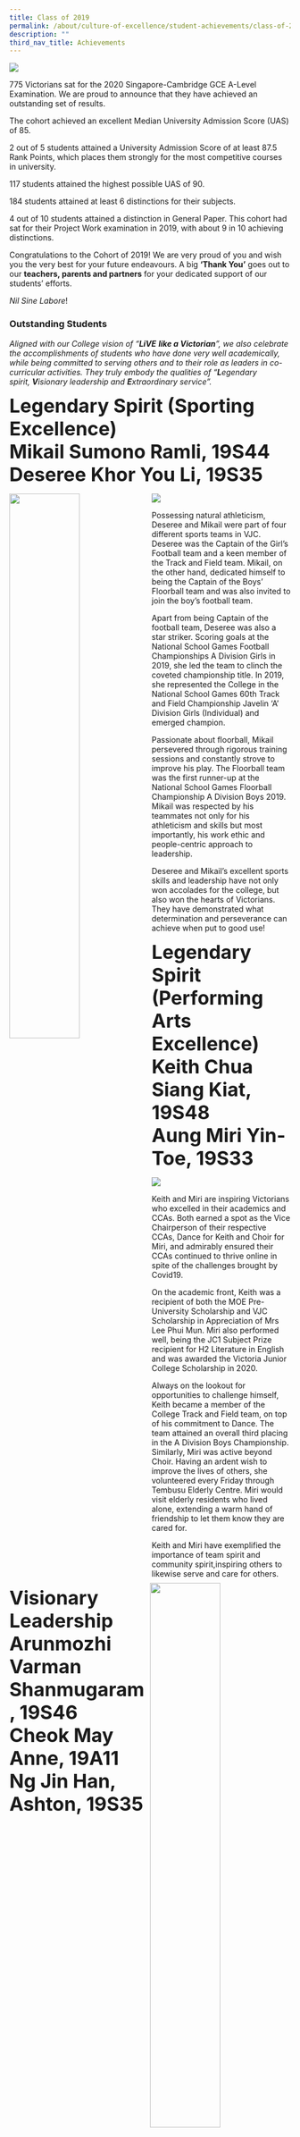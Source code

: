 ```yaml
---
title: Class of 2019
permalink: /about/culture-of-excellence/student-achievements/class-of-2019/
description: ""
third_nav_title: Achievements
---
```

![](/images/2021-RAR-WebbannerS.jpg)

775 Victorians sat for the 2020 Singapore-Cambridge GCE A-Level Examination. We are proud to announce that they have achieved an outstanding set of results.

The cohort achieved an excellent Median University Admission Score (UAS) of 85.

2 out of 5 students attained a University Admission Score of at least 87.5 Rank Points, which places them strongly for the most competitive courses in university.

117 students attained the highest possible UAS of 90.

184 students attained at least 6 distinctions for their subjects.

4 out of 10 students attained a distinction in General Paper. This cohort had sat for their Project Work examination in 2019, with about 9 in 10 achieving distinctions.

Congratulations to the Cohort of 2019! We are very proud of you and wish you the very best for your future endeavours. A big **‘Thank You’** goes out to our **teachers, parents and partners** for your dedicated support of our students’ efforts.

_Nil Sine_ _Labore_!

### Outstanding Students

_Aligned with our College vision of “_**_LiVE_** **_like a Victorian_**_”, we also celebrate the accomplishments of students who have done very well academically, while being committed to serving others and to their role as leaders in co-curricular activities. They truly embody the qualities of “_**_L_**_egendary spirit,_ **_V_**_isionary_ _leadership and_ **_E_**_xtraordinary service”._

<span style="font-size: 34px;"><strong>Legendary Spirit (Sporting Excellence)<br>Mikail Sumono Ramli, 19S44<br>Deseree Khor You Li, 19S35
</strong></span>

<img src="/images/Mikail-scaled.jpg" 
     style="width:50%" align="left">


<img src="/images/Deseree-scaled.jpg" 
     style="width:50%" align="right">
		 
![](/images/name.png)

Possessing natural athleticism, Deseree and Mikail were part of four different sports teams in VJC. Deseree was the Captain of the Girl’s Football team and a keen member of the Track and Field team. Mikail, on the other hand, dedicated himself to being the Captain of the Boys’ Floorball team and was also invited to join the boy’s football team.

Apart from being Captain of the football team, Deseree was also a star striker. Scoring goals at the National School Games Football Championships A Division Girls in 2019, she led the team to clinch the coveted championship title. In 2019, she represented the College in the National School Games 60th Track and Field Championship Javelin ‘A’ Division Girls (Individual) and emerged champion.

Passionate about floorball, Mikail persevered through rigorous training sessions and constantly strove to improve his play. The Floorball team was the first runner-up at the National School Games Floorball Championship A Division Boys 2019. Mikail was respected by his teammates not only for his athleticism and skills but most importantly, his work ethic and people-centric approach to leadership.

Deseree and Mikail’s excellent sports skills and leadership have not only won accolades for the college, but also won the hearts of Victorians. They have demonstrated what determination and perseverance can achieve when put to good use!

<span style="font-size: 34px;"><strong>Legendary Spirit (Performing Arts Excellence)<br>Keith Chua Siang Kiat, 19S48  <br>Aung Miri Yin-Toe, 19S33
</strong></span>


<img src="/images/Keith-scaled.jpg" 
     style="width:50%" align="left">

<img src="/images/Miri-scaled.jpg" 
     style="width:50%" align="right">

![](/images/name2.png)

Keith and Miri are inspiring Victorians who excelled in their academics and CCAs. Both earned a spot as the Vice Chairperson of their respective CCAs, Dance for Keith and Choir for Miri, and admirably ensured their CCAs continued to thrive online in spite of the challenges brought by Covid19.

On the academic front, Keith was a recipient of both the MOE Pre-University Scholarship and VJC Scholarship in Appreciation of Mrs Lee Phui Mun. Miri also performed well, being the JC1 Subject Prize recipient for H2 Literature in English and was awarded the Victoria Junior College Scholarship in 2020.

Always on the lookout for opportunities to challenge himself, Keith became a member of the College Track and Field team, on top of his commitment to Dance. The team attained an overall third placing in the A Division Boys Championship. Similarly, Miri was active beyond Choir. Having an ardent wish to improve the lives of others, she volunteered every Friday through Tembusu Elderly Centre. Miri would visit elderly residents who lived alone, extending a warm hand of friendship to let them know they are cared for.

Keith and Miri have exemplified the importance of team spirit and community spirit,inspiring others to likewise serve and care for others.


<span style="font-size: 34px;"><strong>Visionary Leadership<br>Arunmozhi Varman Shanmugaram, 19S46<br>Cheok May Anne, 19A11<br>Ng Jin Han, Ashton, 19S35
</strong></span>


<img src="/images/Arunmoszhi-scaled.jpg" 
     style="width:50%" align="left">
		 
<img src="/images/Ashton-scaled.jpg" 
     style="width:50%" align="right">
		 
<img src="/images/May-Anne-scaled.jpg" 
     style="width:50%">

![](/images/name3.png)

As visionary leaders who made significant contributions during their time in the 36th Students’ Council, Shanmugaram, May Anne and Ashton worked resiliently towards their personal goals and also empowered their fellow councillors to lead with passion and conviction. In their term of office, they adapted to rapidly changing circumstances with poise and composure, especially in light of the COVID-19 situation.

In recognition of his leadership qualities, Shanmugaram was presented with the Singapore Armed Forces Young Leader Award. His empathy and care for others was also seen in his regular voluntary work. He was committed to community service beyond the school, apart from leading and serving in the Students’ Council.

A recipient of the Humanities Scholarship, May Anne similarly saw the need to empower people around her. Together with fellow Victorians, she set up Access Victoria, a peer-to-peer platform, providing academic and moral support to schoolmates at the height of the circuit breaker.

Heading the Orientation Group Leaders (OGLs) during the 2020 Orientation, Ashton was undaunted by the daily changes made to the programme’s schedule necessitated by growing concerns over Covid19. A quick thinker, he proposed innovative ideas to accommodate the increasingly strict safety measures, while still ensuring his newly-minted juniors would have a memorable Orientation experience.

As exemplary leaders, Shanmugaram, May Anne and Ashton have left a legacy in VJC. Their passion for life and care for the community challenges others to step out and lead from the heart.

***

**Extraordinary Service  
****Charmaine Sew Fan Ning, 19A11  
Heather Tan Yung Yu, 19A11**
------------------------------------------------------------------------------------------
